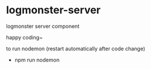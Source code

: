 # logmonster-server
logmonster server component

happy coding~

to run nodemon (restart automatically after code change)
- npm run nodemon

